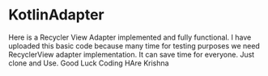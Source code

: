 # KotlinAdapter
Here is a Recycler View Adapter implemented and fully functional. I have uploaded this basic code because many time for testing purposes we need RecyclerView adapter implementation. It can save time for everyone. Just clone and Use. 
Good Luck Coding
HAre Krishna
